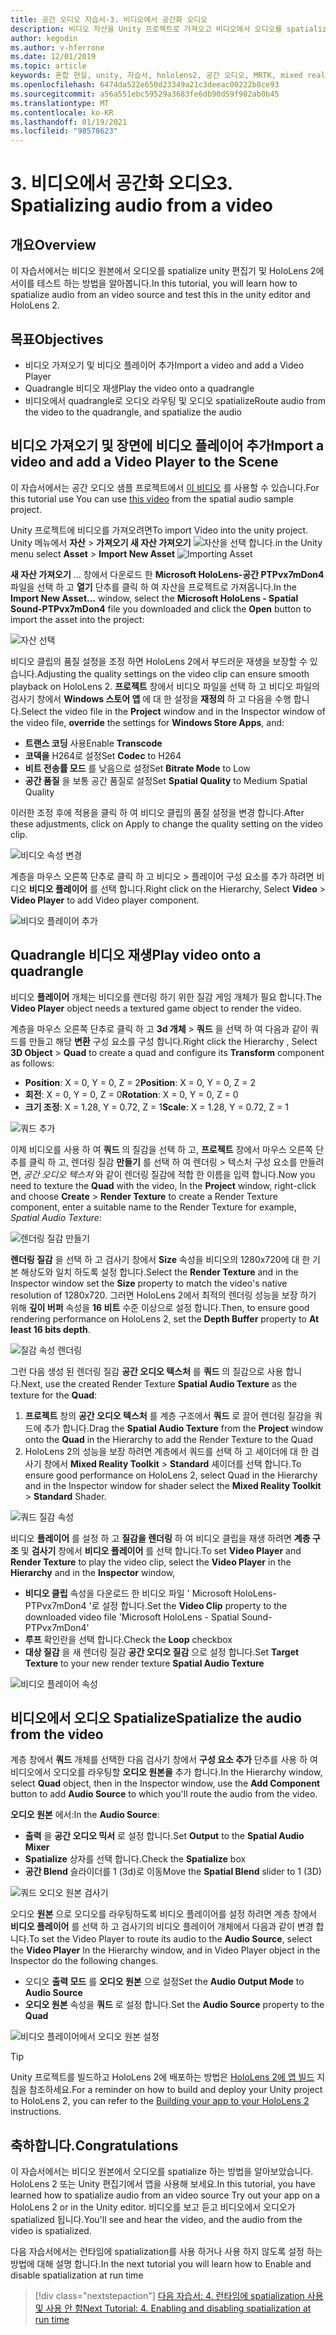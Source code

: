 ```yaml
---
title: 공간 오디오 자습서-3. 비디오에서 공간화 오디오
description: 비디오 자산을 Unity 프로젝트로 가져오고 비디오에서 오디오를 spatialize.
author: kegodin
ms.author: v-hferrone
ms.date: 12/01/2019
ms.topic: article
keywords: 혼합 현실, unity, 자습서, hololens2, 공간 오디오, MRTK, mixed reality toolkit, UWP, Windows 10, HRTF, head 관련 전송 함수, 반향, Microsoft Spatializer, 비디오 가져오기, 비디오 플레이어
ms.openlocfilehash: 6474da522e650d23349a21c3deeac00222b8ce93
ms.sourcegitcommit: a56a551ebc59529a3683fe6db90d59f982ab0b45
ms.translationtype: MT
ms.contentlocale: ko-KR
ms.lasthandoff: 01/19/2021
ms.locfileid: "98578623"
---
```

# <a name="3-spatializing-audio-from-a-video"></a><span data-ttu-id="f2dcb-105">3. 비디오에서 공간화 오디오</span><span class="sxs-lookup"><span data-stu-id="f2dcb-105">3. Spatializing audio from a video</span></span>

## <a name="overview"></a><span data-ttu-id="f2dcb-106">개요</span><span class="sxs-lookup"><span data-stu-id="f2dcb-106">Overview</span></span>

<span data-ttu-id="f2dcb-107">이 자습서에서는 비디오 원본에서 오디오를 spatialize unity 편집기 및 HoloLens 2에서이를 테스트 하는 방법을 알아봅니다.</span><span class="sxs-lookup"><span data-stu-id="f2dcb-107">In this tutorial, you will learn how to spatialize audio from an video source and test this in the unity editor and HoloLens 2.</span></span>

## <a name="objectives"></a><span data-ttu-id="f2dcb-108">목표</span><span class="sxs-lookup"><span data-stu-id="f2dcb-108">Objectives</span></span>

* <span data-ttu-id="f2dcb-109">비디오 가져오기 및 비디오 플레이어 추가</span><span class="sxs-lookup"><span data-stu-id="f2dcb-109">Import a video and add a Video Player</span></span>
* <span data-ttu-id="f2dcb-110">Quadrangle 비디오 재생</span><span class="sxs-lookup"><span data-stu-id="f2dcb-110">Play the video onto a quadrangle</span></span>
* <span data-ttu-id="f2dcb-111">비디오에서 quadrangle로 오디오 라우팅 및 오디오 spatialize</span><span class="sxs-lookup"><span data-stu-id="f2dcb-111">Route audio from the video to the quadrangle, and spatialize the audio</span></span>

## <a name="import-a-video-and-add-a-video-player-to-the-scene"></a><span data-ttu-id="f2dcb-112">비디오 가져오기 및 장면에 비디오 플레이어 추가</span><span class="sxs-lookup"><span data-stu-id="f2dcb-112">Import a video and add a Video Player to the Scene</span></span>

<span data-ttu-id="f2dcb-113">이 자습서에서는 공간 오디오 샘플 프로젝트에서 [이 비디오](https://github.com/microsoft/spatialaudio-unity/blob/develop/Samples/MicrosoftSpatializerSample/Assets/Microsoft%20HoloLens%20-%20Spatial%20Sound-PTPvx7mDon4.mp4?raw=true) 를 사용할 수 있습니다.</span><span class="sxs-lookup"><span data-stu-id="f2dcb-113">For this tutorial use You can use [this video](https://github.com/microsoft/spatialaudio-unity/blob/develop/Samples/MicrosoftSpatializerSample/Assets/Microsoft%20HoloLens%20-%20Spatial%20Sound-PTPvx7mDon4.mp4?raw=true) from the spatial audio sample project.</span></span>

<span data-ttu-id="f2dcb-114">Unity 프로젝트에 비디오를 가져오려면</span><span class="sxs-lookup"><span data-stu-id="f2dcb-114">To import Video into the unity project.</span></span> <span data-ttu-id="f2dcb-115">Unity 메뉴에서 **자산**  >  **가져오기 새 자산 가져오기** 
 ![ 자산을 선택 합니다.](images/spatial-audio/spatial-audio-03-section1-step1-1.png)</span><span class="sxs-lookup"><span data-stu-id="f2dcb-115">in the Unity menu select **Asset** > **Import New Asset**
![Importing Asset](images/spatial-audio/spatial-audio-03-section1-step1-1.png)</span></span>

<span data-ttu-id="f2dcb-116">**새 자산 가져오기** ... 창에서 다운로드 한 **Microsoft HoloLens-공간 PTPvx7mDon4** 파일을 선택 하 고 **열기** 단추를 클릭 하 여 자산을 프로젝트로 가져옵니다.</span><span class="sxs-lookup"><span data-stu-id="f2dcb-116">In the **Import New Asset...** window, select the **Microsoft HoloLens - Spatial Sound-PTPvx7mDon4** file you downloaded and click the **Open** button to import the asset into the project:</span></span>

![자산 선택](images/spatial-audio/spatial-audio-03-section1-step1-2.png)

<span data-ttu-id="f2dcb-118">비디오 클립의 품질 설정을 조정 하면 HoloLens 2에서 부드러운 재생을 보장할 수 있습니다.</span><span class="sxs-lookup"><span data-stu-id="f2dcb-118">Adjusting the quality settings on the video clip can ensure smooth playback on HoloLens 2.</span></span> <span data-ttu-id="f2dcb-119">**프로젝트** 창에서 비디오 파일을 선택 하 고 비디오 파일의 검사기 창에서 **Windows 스토어 앱** 에 대 한 설정을 **재정의** 하 고 다음을 수행 합니다.</span><span class="sxs-lookup"><span data-stu-id="f2dcb-119">Select the video file in the **Project** window and in the Inspector window of the video file, **override** the settings for **Windows Store Apps**, and:</span></span>

* <span data-ttu-id="f2dcb-120">**트랜스 코딩** 사용</span><span class="sxs-lookup"><span data-stu-id="f2dcb-120">Enable **Transcode**</span></span>
* <span data-ttu-id="f2dcb-121">**코덱을** H264로 설정</span><span class="sxs-lookup"><span data-stu-id="f2dcb-121">Set **Codec** to H264</span></span>
* <span data-ttu-id="f2dcb-122">**비트 전송률 모드** 를 낮음으로 설정</span><span class="sxs-lookup"><span data-stu-id="f2dcb-122">Set **Bitrate Mode** to Low</span></span>
* <span data-ttu-id="f2dcb-123">**공간 품질** 을 보통 공간 품질로 설정</span><span class="sxs-lookup"><span data-stu-id="f2dcb-123">Set **Spatial Quality** to Medium Spatial Quality</span></span>

<span data-ttu-id="f2dcb-124">이러한 조정 후에 적용을 클릭 하 여 비디오 클립의 품질 설정을 변경 합니다.</span><span class="sxs-lookup"><span data-stu-id="f2dcb-124">After these adjustments, click on Apply to change the quality setting on the video clip.</span></span>

![비디오 속성 변경](images/spatial-audio/spatial-audio-03-section1-step1-3.png)

<span data-ttu-id="f2dcb-126">계층을 마우스 오른쪽 단추로 클릭 하 고 비디오  >  플레이어 구성 요소를 추가 하려면 비디오 **비디오 플레이어** 를 선택 합니다.</span><span class="sxs-lookup"><span data-stu-id="f2dcb-126">Right click on the Hierarchy, Select **Video** > **Video Player** to add Video player component.</span></span>

![비디오 플레이어 추가](images/spatial-audio/spatial-audio-03-section1-step1-4.png)

## <a name="play-video-onto-a-quadrangle"></a><span data-ttu-id="f2dcb-128">Quadrangle 비디오 재생</span><span class="sxs-lookup"><span data-stu-id="f2dcb-128">Play video onto a quadrangle</span></span>

<span data-ttu-id="f2dcb-129">비디오 **플레이어** 개체는 비디오를 렌더링 하기 위한 질감 게임 개체가 필요 합니다.</span><span class="sxs-lookup"><span data-stu-id="f2dcb-129">The **Video Player** object needs a textured game object to render the video.</span></span>

<span data-ttu-id="f2dcb-130">계층을 마우스 오른쪽 단추로 클릭 하 고 **3d 개체**  >  **쿼드** 을 선택 하 여 다음과 같이 쿼드를 만들고 해당 **변환** 구성 요소를 구성 합니다.</span><span class="sxs-lookup"><span data-stu-id="f2dcb-130">Right click the Hierarchy , Select **3D Object** > **Quad** to create a quad and configure its **Transform** component as follows:</span></span>

* <span data-ttu-id="f2dcb-131">**Position**: X = 0, Y = 0, Z = 2</span><span class="sxs-lookup"><span data-stu-id="f2dcb-131">**Position**: X = 0, Y = 0, Z = 2</span></span>
* <span data-ttu-id="f2dcb-132">**회전**: X = 0, Y = 0, Z = 0</span><span class="sxs-lookup"><span data-stu-id="f2dcb-132">**Rotation**: X = 0, Y = 0, Z = 0</span></span>
* <span data-ttu-id="f2dcb-133">**크기 조정**: X = 1.28, Y = 0.72, Z = 1</span><span class="sxs-lookup"><span data-stu-id="f2dcb-133">**Scale**: X = 1.28, Y = 0.72, Z = 1</span></span>

![쿼드 추가](images/spatial-audio/spatial-audio-03-section2-step1-1.png)

<span data-ttu-id="f2dcb-135">이제 비디오를 사용 하 여 **쿼드** 의 질감을 선택 하 고, **프로젝트** 창에서 마우스 오른쪽 단추를 클릭 하 고, 렌더링 질감 **만들기** 를 선택 하 여 렌더링  >   텍스처 구성 요소를 만들려면, _공간 오디오 텍스처_ 와 같이 렌더링 질감에 적합 한 이름을 입력 합니다.</span><span class="sxs-lookup"><span data-stu-id="f2dcb-135">Now you need to texture the **Quad** with the video, In the **Project** window, right-click and choose **Create** > **Render Texture** to create a Render Texture component, enter a suitable name to the Render Texture for example, _Spatial Audio Texture_:</span></span>

![렌더링 질감 만들기](images/spatial-audio/spatial-audio-03-section2-step1-2.png)

<span data-ttu-id="f2dcb-137">**렌더링 질감** 을 선택 하 고 검사기 창에서 **Size** 속성을 비디오의 1280x720에 대 한 기본 해상도와 일치 하도록 설정 합니다.</span><span class="sxs-lookup"><span data-stu-id="f2dcb-137">Select the **Render Texture** and in the Inspector window set the **Size** property to match the video's native resolution of 1280x720.</span></span> <span data-ttu-id="f2dcb-138">그러면 HoloLens 2에서 최적의 렌더링 성능을 보장 하기 위해 **깊이 버퍼** 속성을 **16 비트** 수준 이상으로 설정 합니다.</span><span class="sxs-lookup"><span data-stu-id="f2dcb-138">Then, to ensure good rendering performance on HoloLens 2, set the **Depth Buffer** property to **At least 16 bits depth**.</span></span>

![질감 속성 렌더링](images/spatial-audio/spatial-audio-03-section2-step1-3.png)

<span data-ttu-id="f2dcb-140">그런 다음 생성 된 렌더링 질감 **공간 오디오 텍스처** 를 **쿼드** 의 질감으로 사용 합니다.</span><span class="sxs-lookup"><span data-stu-id="f2dcb-140">Next, use the created Render Texture **Spatial Audio Texture** as the texture for the **Quad**:</span></span>

1. <span data-ttu-id="f2dcb-141">**프로젝트** 창의 **공간 오디오 텍스처** 를 계층 구조에서 **쿼드** 로 끌어 렌더링 질감을 쿼드에 추가 합니다.</span><span class="sxs-lookup"><span data-stu-id="f2dcb-141">Drag the **Spatial Audio Texture** from the **Project** window onto the **Quad** in the Hierarchy to add the Render Texture to the Quad</span></span>
2. <span data-ttu-id="f2dcb-142">HoloLens 2의 성능을 보장 하려면 계층에서 쿼드를 선택 하 고 셰이더에 대 한 검사기 창에서 **Mixed Reality Toolkit**  >  **Standard** 셰이더를 선택 합니다.</span><span class="sxs-lookup"><span data-stu-id="f2dcb-142">To ensure good performance on HoloLens 2, select Quad in the Hierarchy and in the Inspector window for shader select the **Mixed Reality Toolkit** > **Standard** Shader.</span></span>

![쿼드 질감 속성](images/spatial-audio/spatial-audio-03-section2-step1-4.png)

<span data-ttu-id="f2dcb-144">비디오 **플레이어** 를 설정 하 고 **질감을 렌더링** 하 여 비디오 클립을 재생 하려면 **계층 구조** 및 **검사기** 창에서 **비디오 플레이어** 를 선택 합니다.</span><span class="sxs-lookup"><span data-stu-id="f2dcb-144">To set **Video Player** and **Render Texture** to play the video clip, select the **Video Player** in the **Hierarchy** and in the **Inspector** window,</span></span>

* <span data-ttu-id="f2dcb-145">**비디오 클립** 속성을 다운로드 한 비디오 파일 ' Microsoft HoloLens-PTPvx7mDon4 '로 설정 합니다.</span><span class="sxs-lookup"><span data-stu-id="f2dcb-145">Set the **Video Clip** property to the downloaded video file 'Microsoft HoloLens - Spatial Sound-PTPvx7mDon4'</span></span>
* <span data-ttu-id="f2dcb-146">**루프** 확인란을 선택 합니다.</span><span class="sxs-lookup"><span data-stu-id="f2dcb-146">Check the **Loop** checkbox</span></span>
* <span data-ttu-id="f2dcb-147">**대상 질감** 을 새 렌더링 질감 **공간 오디오 질감** 으로 설정 합니다.</span><span class="sxs-lookup"><span data-stu-id="f2dcb-147">Set **Target Texture** to your new render texture **Spatial Audio Texture**</span></span>

![비디오 플레이어 속성](images/spatial-audio/spatial-audio-03-section2-step1-5.png)

## <a name="spatialize-the-audio-from-the-video"></a><span data-ttu-id="f2dcb-149">비디오에서 오디오 Spatialize</span><span class="sxs-lookup"><span data-stu-id="f2dcb-149">Spatialize the audio from the video</span></span>

<span data-ttu-id="f2dcb-150">계층 창에서 **쿼드** 개체를 선택한 다음 검사기 창에서 **구성 요소 추가** 단추를 사용 하 여 비디오에서 오디오를 라우팅할 **오디오 원본을** 추가 합니다.</span><span class="sxs-lookup"><span data-stu-id="f2dcb-150">In the Hierarchy window, select **Quad** object, then in the Inspector window, use the **Add Component** button to add **Audio Source** to which you'll route the audio from the video.</span></span>

<span data-ttu-id="f2dcb-151">**오디오 원본** 에서:</span><span class="sxs-lookup"><span data-stu-id="f2dcb-151">In the **Audio Source**:</span></span>

* <span data-ttu-id="f2dcb-152">**출력** 을 **공간 오디오 믹서** 로 설정 합니다.</span><span class="sxs-lookup"><span data-stu-id="f2dcb-152">Set **Output** to the **Spatial Audio Mixer**</span></span>
* <span data-ttu-id="f2dcb-153">**Spatialize** 상자를 선택 합니다.</span><span class="sxs-lookup"><span data-stu-id="f2dcb-153">Check the **Spatialize** box</span></span>
* <span data-ttu-id="f2dcb-154">**공간 Blend** 슬라이더를 1 (3d)로 이동</span><span class="sxs-lookup"><span data-stu-id="f2dcb-154">Move the **Spatial Blend** slider to 1 (3D)</span></span>

![쿼드 오디오 원본 검사기](images/spatial-audio/spatial-audio-03-section3-step1-1.png)

<span data-ttu-id="f2dcb-156">오디오 **원본** 으로 오디오를 라우팅하도록 비디오 플레이어를 설정 하려면 계층 창에서 **비디오 플레이어** 를 선택 하 고 검사기의 비디오 플레이어 개체에서 다음과 같이 변경 합니다.</span><span class="sxs-lookup"><span data-stu-id="f2dcb-156">To set the Video Player to route its audio to the **Audio Source**, select the **Video Player** In the Hierarchy window, and in Video Player object in the Inspector do the following changes.</span></span>

* <span data-ttu-id="f2dcb-157">오디오 **출력 모드** 를 **오디오 원본** 으로 설정</span><span class="sxs-lookup"><span data-stu-id="f2dcb-157">Set the **Audio Output Mode** to **Audio Source**</span></span>
* <span data-ttu-id="f2dcb-158">**오디오 원본** 속성을 **쿼드** 로 설정 합니다.</span><span class="sxs-lookup"><span data-stu-id="f2dcb-158">Set the **Audio Source** property to the **Quad**</span></span>

![비디오 플레이어에서 오디오 원본 설정](images/spatial-audio/spatial-audio-03-section3-step1-2.png)

> [!TIP]
> <span data-ttu-id="f2dcb-160">Unity 프로젝트를 빌드하고 HoloLens 2에 배포하는 방법은 [HoloLens 2에 앱 빌드](mr-learning-base-02.md#building-your-application-to-your-hololens-2) 지침을 참조하세요.</span><span class="sxs-lookup"><span data-stu-id="f2dcb-160">For a reminder on how to build and deploy your Unity project to HoloLens 2, you can refer to the [Building your app to your HoloLens 2](mr-learning-base-02.md#building-your-application-to-your-hololens-2) instructions.</span></span>

## <a name="congratulations"></a><span data-ttu-id="f2dcb-161">축하합니다.</span><span class="sxs-lookup"><span data-stu-id="f2dcb-161">Congratulations</span></span>

<span data-ttu-id="f2dcb-162">이 자습서에서는 비디오 원본에서 오디오를 spatialize 하는 방법을 알아보았습니다. HoloLens 2 또는 Unity 편집기에서 앱을 사용해 보세요.</span><span class="sxs-lookup"><span data-stu-id="f2dcb-162">In this tutorial, you have learned how to spatialize audio from an video source Try out your app on a HoloLens 2 or in the Unity editor.</span></span> <span data-ttu-id="f2dcb-163">비디오를 보고 듣고 비디오에서 오디오가 spatialized 됩니다.</span><span class="sxs-lookup"><span data-stu-id="f2dcb-163">You'll see and hear the video, and the audio from the video is spatialized.</span></span>

<span data-ttu-id="f2dcb-164">다음 자습서에서는 런타임에 spatialization를 사용 하거나 사용 하지 않도록 설정 하는 방법에 대해 설명 합니다.</span><span class="sxs-lookup"><span data-stu-id="f2dcb-164">In the next tutorial you will learn how to Enable and disable spatialization at run time</span></span>

> [!div class="nextstepaction"]
> [<span data-ttu-id="f2dcb-165">다음 자습서: 4. 런타임에 spatialization 사용 및 사용 안 함</span><span class="sxs-lookup"><span data-stu-id="f2dcb-165">Next Tutorial: 4. Enabling and disabling spatialization at run time</span></span>](unity-spatial-audio-ch4.md)
